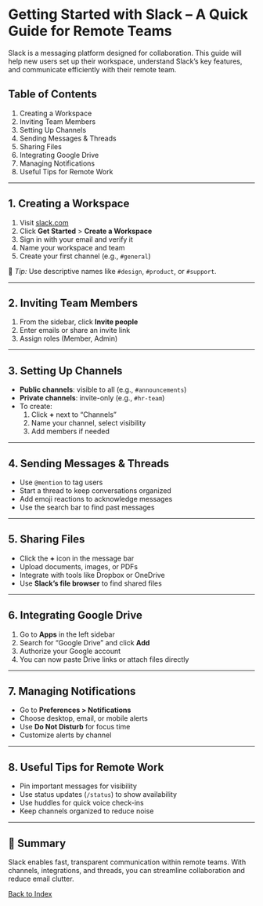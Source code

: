 # Getting Started with Slack – A Quick Guide for Remote Teams

Slack is a messaging platform designed for collaboration. This guide will help new users set up their workspace, understand Slack’s key features, and communicate efficiently with their remote team.

## Table of Contents
1. Creating a Workspace  
2. Inviting Team Members  
3. Setting Up Channels  
4. Sending Messages & Threads  
5. Sharing Files  
6. Integrating Google Drive  
7. Managing Notifications  
8. Useful Tips for Remote Work

---

## 1. Creating a Workspace
1. Visit [slack.com](https://slack.com)  
2. Click **Get Started** > **Create a Workspace**  
3. Sign in with your email and verify it  
4. Name your workspace and team  
5. Create your first channel (e.g., `#general`)  

📌 *Tip:* Use descriptive names like `#design`, `#product`, or `#support`.

---

## 2. Inviting Team Members
1. From the sidebar, click **Invite people**  
2. Enter emails or share an invite link  
3. Assign roles (Member, Admin)

---

## 3. Setting Up Channels
- **Public channels**: visible to all (e.g., `#announcements`)  
- **Private channels**: invite-only (e.g., `#hr-team`)  
- To create:
  1. Click **+** next to “Channels”  
  2. Name your channel, select visibility  
  3. Add members if needed

---

## 4. Sending Messages & Threads
- Use `@mention` to tag users  
- Start a thread to keep conversations organized  
- Add emoji reactions to acknowledge messages  
- Use the search bar to find past messages

---

## 5. Sharing Files
- Click the **+** icon in the message bar  
- Upload documents, images, or PDFs  
- Integrate with tools like Dropbox or OneDrive  
- Use **Slack’s file browser** to find shared files

---

## 6. Integrating Google Drive
1. Go to **Apps** in the left sidebar  
2. Search for “Google Drive” and click **Add**  
3. Authorize your Google account  
4. You can now paste Drive links or attach files directly

---

## 7. Managing Notifications
- Go to **Preferences > Notifications**  
- Choose desktop, email, or mobile alerts  
- Use **Do Not Disturb** for focus time  
- Customize alerts by channel

---

## 8. Useful Tips for Remote Work
- Pin important messages for visibility  
- Use status updates (`/status`) to show availability  
- Use huddles for quick voice check-ins  
- Keep channels organized to reduce noise

---

## 📌 Summary
Slack enables fast, transparent communication within remote teams. With channels, integrations, and threads, you can streamline collaboration and reduce email clutter.

[Back to Index](https://github.com/magnolianat/Technical-Portfolio/blob/main/Technical%20Writing%20Portfolio%20Index.md)
